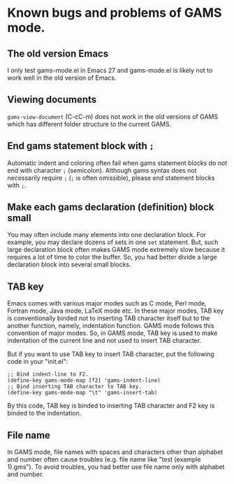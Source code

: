 <!--
Author: Shiro Takeda
Maintainer: Shiro Takeda
-->

Known bugs and problems of GAMS mode.
============================================================

## The old version Emacs

I only test gams-mode.el in Emacs 27 and gams-mode.el is likely not to work
well in the old version of Emacs.


## Viewing documents

`gams-view-document` (C-cC-m) does not work in the old versions of GAMS
which has different folder structure to the current GAMS.


## End gams statement block with `;`

Automatic indent and coloring often fail when gams statement blocks do not
end with character `;` (semicolon). Although gams syntax does not
necessarily require `;` (`;` is often omissible), please end statement
blocks with `;`.


## Make each gams declaration (definition) block small

You may often include many elements into one declaration block. For example,
you may declare dozens of sets in one `set` statement. But, such large
declaration block often makes GAMS mode extremely slow because it requires a
lot of time to color the buffer. So, you had better divide a large
declaration block into several small blocks.


## TAB key

Emacs comes with various major modes such as C mode, Perl mode, Fortran
mode, Java mode, LaTeX mode etc. In these major modes, TAB key is
conventionally binded not to inserting TAB character itself but to the
another function, namely, indentation function. GAMS mode follows this
convention of major modes. So, in GAMS mode, TAB key is used to make
indentation of the current line and not used to insert TAB character.

But if you want to use TAB key to insert TAB character, put the following
code in your "init.el":

    ;; Bind indent-line to F2.
    (define-key gams-mode-map [f2] 'gams-indent-line)
    ;; Bind inserting TAB character to TAB key.
    (define-key gams-mode-map "\t" 'gams-insert-tab)

By this code, TAB key is binded to inserting TAB character and F2 key is
binded to the indentation.


## File name

In GAMS mode, file names with spaces and characters other than alphabet and
number often cause troubles (e.g. file name like "test (example 1).gms").
To avoid troubles, you had better use file name only with alphabet and
number.

  

<!--
--------------------
Local Variables:
mode: markdown
fill-column: 76
coding: utf-8-dos
End:
-->
